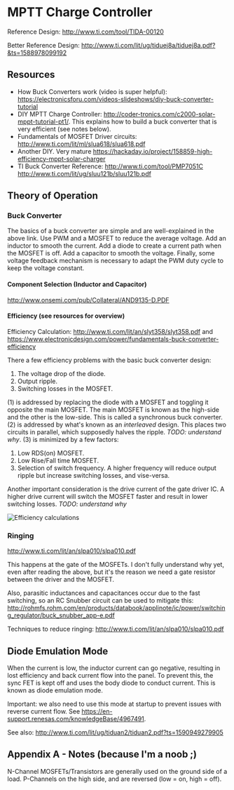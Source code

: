# MPTT Charge Controller

Reference Design: http://www.ti.com/tool/TIDA-00120

Better Reference Design: http://www.ti.com/lit/ug/tiduej8a/tiduej8a.pdf?&ts=1588978099192

## Resources

- How Buck Converters work (video is super helpful): https://electronicsforu.com/videos-slideshows/diy-buck-converter-tutorial
- DIY MPTT Charge Controller: http://coder-tronics.com/c2000-solar-mppt-tutorial-pt1/. This explains how to build a buck converter that is very efficient (see notes below).
- Fundamentals of MOSFET Driver circuits: http://www.ti.com/lit/ml/slua618/slua618.pdf
- Another DIY. Very mature https://hackaday.io/project/158859-high-efficiency-mppt-solar-charger
- TI Buck Converter Reference: http://www.ti.com/tool/PMP7051C http://www.ti.com/lit/ug/sluu121b/sluu121b.pdf

## Theory of Operation

### Buck Converter

The basics of a buck converter are simple and are well-explained in the above link. Use PWM and a MOSFET to reduce the average voltage. Add an inductor to smooth the current. Add a diode to create a current path when the MOSFET is off. Add a capacitor to smooth the voltage. Finally, some voltage feedback mechanism is necessary to adapt the PWM duty cycle to keep the voltage constant.

#### Component Selection (Inductor and Capacitor)

http://www.onsemi.com/pub/Collateral/AND9135-D.PDF

#### Efficiency (see resources for overview)

Efficiency Calculation: http://www.ti.com/lit/an/slyt358/slyt358.pdf and https://www.electronicdesign.com/power/fundamentals-buck-converter-efficiency

There a few efficiency problems with the basic buck converter design:

1. The voltage drop of the diode.
2. Output ripple.
3. Switching losses in the MOSFET.

(1) is addressed by replacing the diode with a MOSFET and toggling it opposite the main MOSFET. The main MOSFET is known as the high-side and the other is the low-side. This is called a synchronous buck converter.
(2) is addressed by what's known as an *interleaved* design. This places two circuits in parallel, which supposedly halves the ripple. _TODO: understand why_.
(3) is minimized by a few factors:
1. Low RDS(on) MOSFET.
2. Low Rise/Fall time MOSFET.
3. Selection of switch frequency. A higher frequency will reduce output ripple but increase switching losses, and vise-versa.

Another important consideration is the drive current of the gate driver IC. A higher drive current will switch the MOSFET faster and result in lower switching losses. _TODO: understand why_

![Efficiency calculations](https://www.electronicdesign.com/sites/electronicdesign.com/files/uploads/2013/05/Table%20Avnet.JPG)

### Ringing

http://www.ti.com/lit/an/slpa010/slpa010.pdf

This happens at the gate of the MOSFETs. I don't fully understand why yet, even after reading the above, but it's the reason we need a gate resistor between the driver and the MOSFET.

Also, parasitic inductances and capacitances occur due to the fast switching, so an RC Snubber circuit can be used to mitigate this: http://rohmfs.rohm.com/en/products/databook/applinote/ic/power/switching_regulator/buck_snubber_app-e.pdf

Techniques to reduce ringing: http://www.ti.com/lit/an/slpa010/slpa010.pdf

## Diode Emulation Mode

When the current is low, the inductor current can go negative, resulting in lost efficiency and back current flow into the panel. To prevent this, the sync FET is kept off and uses the body diode to conduct current. This is known as diode emulation mode. 

Important: we also need to use this mode at startup to prevent issues with reverse current flow. See https://en-support.renesas.com/knowledgeBase/4967491. 

See also: http://www.ti.com/lit/ug/tiduan2/tiduan2.pdf?ts=1590949279905

## Appendix A - Notes (because I'm a noob ;)

N-Channel MOSFETs/Transistors are generally used on the ground side of a load. P-Channels on the high side, and are reversed (low = on, high = off).
